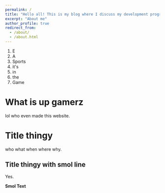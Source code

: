 ```yaml
---
permalink: /
title: "Hello all! This is my blog where I discuss my development progress on the projects I'm working on!"
excerpt: "About me"
author_profile: true
redirect_from: 
  - /about/
  - /about.html
---
```


1. E
1. A
1. Sports
1. it's
1. in
1. the
1. Game

What is up gamerz
======
lol who even made this website.

Title thingy
======
who what when where why.

Title thingy with smol line
------
Yes.

**Smol Text**